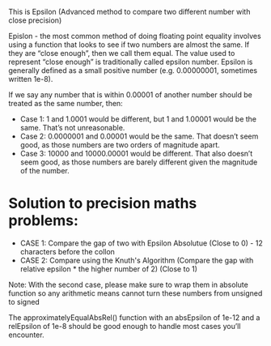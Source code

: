 This is Epsilon (Advanced method to compare two different number with close precision)

Epislon - the most common method of doing floating point equality involves using a function that looks to see if two numbers are almost the same. 
If they are “close enough”, then we call them equal. The value used to represent “close enough” is traditionally called epsilon number. 
Epsilon is generally defined as a small positive number (e.g. 0.00000001, sometimes written 1e-8).

If we say any number that is within 0.00001 of another number should be treated as the same number, then:

+ Case 1: 1 and 1.0001 would be different, but 1 and 1.00001 would be the same. That’s not unreasonable.
+ Case 2: 0.0000001 and 0.00001 would be the same. That doesn’t seem good, as those numbers are two orders of magnitude apart.
+ Case 3: 10000 and 10000.00001 would be different. That also doesn’t seem good, as those numbers are barely different given the magnitude of the number.



# Solution to precision maths problems:

+ CASE 1: Compare the gap of two with Epsilon Absolutue (Close to 0) - 12 characters before the collon
+ CASE 2: Compare using the Knuth's Algorithm (Compare the gap with relative epsilon * the higher number of 2) (Close to 1)

Note: With the second case, please make sure to wrap them in absolute function so any arithmetic means cannot turn these numbers from unsigned to signed

The approximatelyEqualAbsRel() function with an absEpsilon of 1e-12 and a relEpsilon of 1e-8 should be good enough to handle most cases you’ll encounter.

